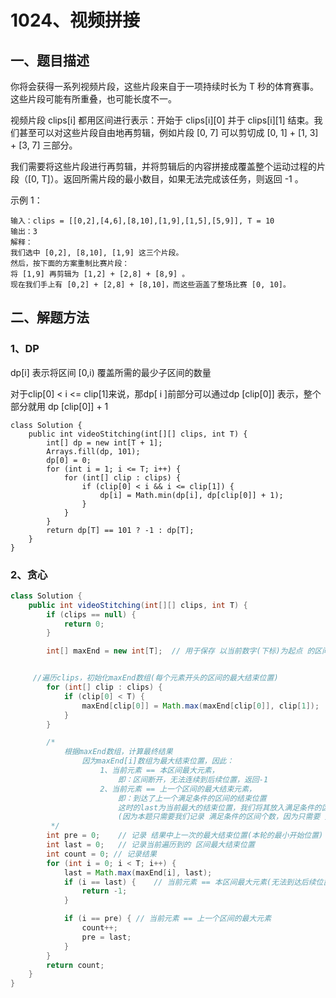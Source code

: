 # 1024、视频拼接

## 一、题目描述

你将会获得一系列视频片段，这些片段来自于一项持续时长为 T 秒的体育赛事。这些片段可能有所重叠，也可能长度不一。

视频片段 clips[i] 都用区间进行表示：开始于 clips[i][0] 并于 clips[i][1] 结束。我们甚至可以对这些片段自由地再剪辑，例如片段 [0, 7] 可以剪切成 [0, 1] + [1, 3] + [3, 7] 三部分。

我们需要将这些片段进行再剪辑，并将剪辑后的内容拼接成覆盖整个运动过程的片段（[0, T]）。返回所需片段的最小数目，如果无法完成该任务，则返回 -1 。

 

示例 1：

```
输入：clips = [[0,2],[4,6],[8,10],[1,9],[1,5],[5,9]], T = 10
输出：3
解释：
我们选中 [0,2], [8,10], [1,9] 这三个片段。
然后，按下面的方案重制比赛片段：
将 [1,9] 再剪辑为 [1,2] + [2,8] + [8,9] 。
现在我们手上有 [0,2] + [2,8] + [8,10]，而这些涵盖了整场比赛 [0, 10]。
```



## 二、解题方法

### 1、DP

dp[i] 表示将区间 [0,i) 覆盖所需的最少子区间的数量

对于clip[0] < i <= clip[1]来说，那dp[ i ]前部分可以通过dp [clip[0]] 表示，整个部分就用 dp [clip[0]] + 1

```
class Solution { 
    public int videoStitching(int[][] clips, int T) {
        int[] dp = new int[T + 1];
        Arrays.fill(dp, 101);
        dp[0] = 0;
        for (int i = 1; i <= T; i++) {
            for (int[] clip : clips) {
                if (clip[0] < i && i <= clip[1]) {
                    dp[i] = Math.min(dp[i], dp[clip[0]] + 1);
                }
            }
        }
        return dp[T] == 101 ? -1 : dp[T];
    }
}
```



### 2、贪心

```java
class Solution {
    public int videoStitching(int[][] clips, int T) {
        if (clips == null) {
            return 0;
        }

        int[] maxEnd = new int[T];  // 用于保存 以当前数字(下标)为起点 的区间的 最大的结束位置


     //遍历clips，初始化maxEnd数组(每个元素开头的区间的最大结束位置)
        for (int[] clip : clips) {
            if (clip[0] < T) {
                maxEnd[clip[0]] = Math.max(maxEnd[clip[0]], clip[1]);
            }
        }

        /*
            根据maxEnd数组，计算最终结果
                因为maxEnd[i]数组为最大结束位置，因此：
                    1、当前元素 == 本区间最大元素，
                        即：区间断开，无法连续到后续位置，返回-1
                    2、当前元素 == 上一个区间的最大结束元素，
                        即：到达了上一个满足条件的区间的结束位置
                        这时的last为当前最大的结束位置，我们将其放入满足条件的区间集合之中
                        (因为本题只需要我们记录 满足条件的区间个数，因为只需要 更新count和pre 即可)
         */
        int pre = 0;    // 记录 结果中上一次的最大结束位置(本轮的最小开始位置)
        int last = 0;   // 记录当前遍历到的 区间最大结束位置
        int count = 0; // 记录结果
        for (int i = 0; i < T; i++) {
            last = Math.max(maxEnd[i], last);
            if (i == last) {    // 当前元素 == 本区间最大元素(无法到达后续位置)
                return -1;
            }

            if (i == pre) { // 当前元素 == 上一个区间的最大元素
                count++;
                pre = last;
            }
        }
        return count;
    }
}
```

